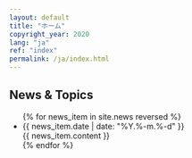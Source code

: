 ```yaml
---
layout: default
title: "ホーム"
copyright_year: 2020
lang: "ja"
ref: "index"
permalink: /ja/index.html
---
```


<section id="news">
  <h2>News &amp; Topics</h2>
  <ul>
    {% for news_item in site.news reversed %}
      <li>
        <span class="date">{{ news_item.date | date: "%Y.%-m.%-d" }}</span><br>
        {{ news_item.content }}
      </li>
    {% endfor %}
  </ul>
</section>
<!---
<section id="twitter">
  <a class="twitter-timeline" href="https://twitter.com/CsTmu?ref_src=twsrc%5Etfw">Tweets by CsTmu</a> <script async src="https://platform.twitter.com/widgets.js" charset="utf-8"></script>
</section>
--->
